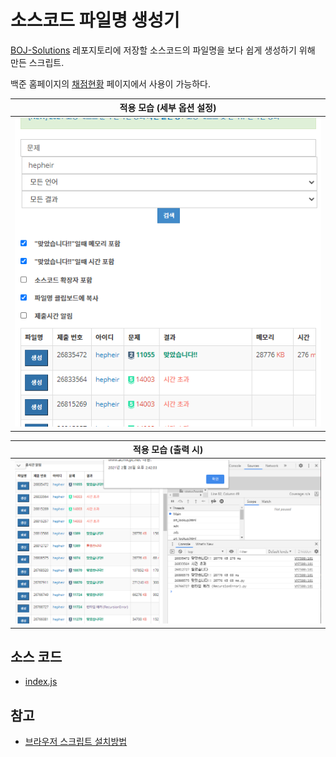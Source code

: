 # 소스코드 파일명 생성기

[BOJ-Solutions](https://github.com/Hepheir/BOJ-Solutions) 레포지토리에 저장할 소스코드의 파일명을 보다 쉽게 생성하기 위해 만든 스크립트.

백준 홈페이지의 [채점현황](https://www.acmicpc.net/status) 페이지에서 사용이 가능하다.

| 적용 모습 (세부 옵션 설정)                         |
| -------------------------------------------------- |
| ![Example - Options](./images/example-options.png) |

| 적용 모습 (출력 시)                                |
| -------------------------------------------------- |
| ![Example - Outputs](./images/example-outputs.png) |

## 소스 코드

- [index.js](./script/index.js)

## 참고

- [브라우저 스크립트 설치방법](../브라우저%20스크립트%20설치방법.md)
